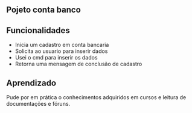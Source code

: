 
## Pojeto conta banco
## Funcionalidades

- Inicia um cadastro em conta bancaria
- Solicita ao usuario para inserir dados 
- Usei o cmd para inserir os dados
- Retorna uma mensagem de conclusão de cadastro


## Aprendizado

Pude por em prática o conhecimentos adquiridos em cursos e leitura de documentações e fóruns.

